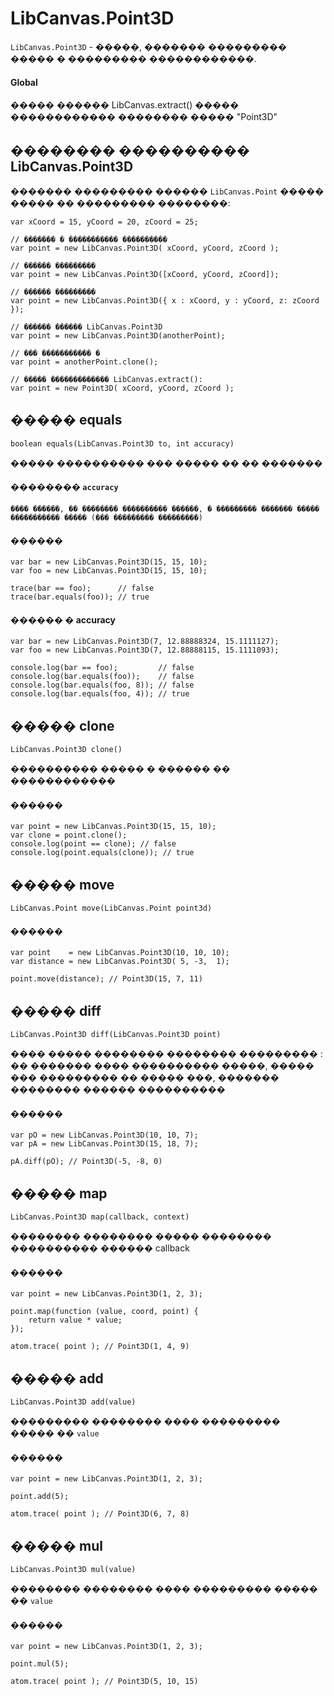 LibCanvas.Point3D
=================

`LibCanvas.Point3D` - �����, ������� ��������� ����� � ��������� ������������.

#### Global

����� ������ LibCanvas.extract() ����� ������������ �������� ����� "Point3D"

## �������� ���������� LibCanvas.Point3D

	
������� ��������� ������ `LibCanvas.Point` ����� ����� �� ��������� ��������:

	var xCoord = 15, yCoord = 20, zCoord = 25;

	// ������� � ����������� ����������
	var point = new LibCanvas.Point3D( xCoord, yCoord, zCoord );

	// ������ ���������
	var point = new LibCanvas.Point3D([xCoord, yCoord, zCoord]);

	// ������ ���������
	var point = new LibCanvas.Point3D({ x : xCoord, y : yCoord, z: zCoord });

	// ������ ������ LibCanvas.Point3D
	var point = new LibCanvas.Point3D(anotherPoint);
	
	// ��� ����������� �
	var point = anotherPoint.clone();

	// ����� ������������� LibCanvas.extract():
	var point = new Point3D( xCoord, yCoord, zCoord );


## ����� equals

	boolean equals(LibCanvas.Point3D to, int accuracy)

����� ���������� ��� ����� �� �� �������

#### �������� `accuracy`
	���� ������, �� �������� ���������� ������, � ��������� ������� ����� ����������� ����� (��� ��������� ���������)

#### ������
	var bar = new LibCanvas.Point3D(15, 15, 10);
	var foo = new LibCanvas.Point3D(15, 15, 10);

	trace(bar == foo);      // false
	trace(bar.equals(foo)); // true

#### ������ � accuracy
	var bar = new LibCanvas.Point3D(7, 12.88888324, 15.1111127);
	var foo = new LibCanvas.Point3D(7, 12.88888115, 15.1111093);
 
	console.log(bar == foo);         // false
	console.log(bar.equals(foo));    // false
	console.log(bar.equals(foo, 8)); // false
	console.log(bar.equals(foo, 4)); // true

## ����� clone

	LibCanvas.Point3D clone()

���������� ����� � ������ �� ������������

#### ������
	var point = new LibCanvas.Point3D(15, 15, 10);
	var clone = point.clone();
	console.log(point == clone); // false
	console.log(point.equals(clone)); // true
	
## ����� move

	LibCanvas.Point move(LibCanvas.Point point3d)

#### ������
	var point    = new LibCanvas.Point3D(10, 10, 10);
	var distance = new LibCanvas.Point3D( 5, -3,  1);
	
	point.move(distance); // Point3D(15, 7, 11)

## ����� diff

	LibCanvas.Point3D diff(LibCanvas.Point3D point)

���� ����� �������� �������� ��������� :
�� ������� ���� ���������� �����, ����� ��� ��������� �� ����� ���, ������� �������� ������ ����������

#### ������
	var pO = new LibCanvas.Point3D(10, 10, 7);
	var pA = new LibCanvas.Point3D(15, 18, 7);

	pA.diff(pO); // Point3D(-5, -8, 0)

## ����� map

	LibCanvas.Point3D map(callback, context)

�������� �������� ����� �������� ���������� ������ callback

#### ������
	var point = new LibCanvas.Point3D(1, 2, 3);
	
	point.map(function (value, coord, point) {
		return value * value;
	});
	
	atom.trace( point ); // Point3D(1, 4, 9)
	
## ����� add

	LibCanvas.Point3D add(value)

��������� �������� ���� ��������� ����� �� `value`

#### ������
	var point = new LibCanvas.Point3D(1, 2, 3);
	
	point.add(5);
	
	atom.trace( point ); // Point3D(6, 7, 8)
	
## ����� mul

	LibCanvas.Point3D mul(value)

�������� �������� ���� ��������� ����� �� `value`

#### ������
	var point = new LibCanvas.Point3D(1, 2, 3);
	
	point.mul(5);
	
	atom.trace( point ); // Point3D(5, 10, 15)
